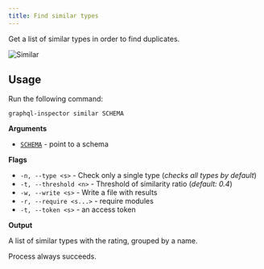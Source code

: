 ```yaml
---
title: Find similar types
---
```


Get a list of similar types in order to find duplicates.

![Similar](/img/cli/similar.jpg)

## Usage

Run the following command:

    graphql-inspector similar SCHEMA

**Arguments**

- [`SCHEMA`](../api/schema) - point to a schema

**Flags**

- `-n, --type <s>` - Check only a single type (_checks all types by default_)
- `-t, --threshold <n>` - Threshold of similarity ratio (_default: 0.4_)
- `-w, --write <s>` - Write a file with results
- `-r, --require <s...>` - require modules
- `-t, --token <s>` - an access token

**Output**

A list of similar types with the rating, grouped by a name.

Process always succeeds.
